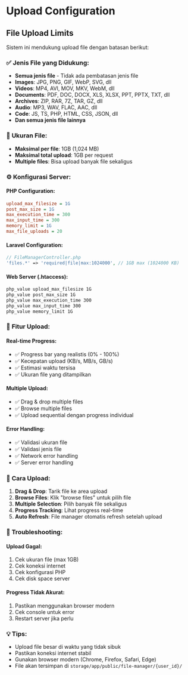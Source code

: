 # Upload Configuration

## File Upload Limits

Sistem ini mendukung upload file dengan batasan berikut:

### ✅ **Jenis File yang Didukung:**
- **Semua jenis file** - Tidak ada pembatasan jenis file
- **Images**: JPG, PNG, GIF, WebP, SVG, dll
- **Videos**: MP4, AVI, MOV, MKV, WebM, dll  
- **Documents**: PDF, DOC, DOCX, XLS, XLSX, PPT, PPTX, TXT, dll
- **Archives**: ZIP, RAR, 7Z, TAR, GZ, dll
- **Audio**: MP3, WAV, FLAC, AAC, dll
- **Code**: JS, TS, PHP, HTML, CSS, JSON, dll
- **Dan semua jenis file lainnya**

### 📏 **Ukuran File:**
- **Maksimal per file**: 1GB (1,024 MB)
- **Maksimal total upload**: 1GB per request
- **Multiple files**: Bisa upload banyak file sekaligus

### ⚙️ **Konfigurasi Server:**

#### **PHP Configuration:**
```ini
upload_max_filesize = 1G
post_max_size = 1G
max_execution_time = 300
max_input_time = 300
memory_limit = 1G
max_file_uploads = 20
```

#### **Laravel Configuration:**
```php
// FileManagerController.php
'files.*' => 'required|file|max:1024000', // 1GB max (1024000 KB)
```

#### **Web Server (.htaccess):**
```apache
php_value upload_max_filesize 1G
php_value post_max_size 1G
php_value max_execution_time 300
php_value max_input_time 300
php_value memory_limit 1G
```

### 🚀 **Fitur Upload:**

#### **Real-time Progress:**
- ✅ Progress bar yang realistis (0% - 100%)
- ✅ Kecepatan upload (KB/s, MB/s, GB/s)
- ✅ Estimasi waktu tersisa
- ✅ Ukuran file yang ditampilkan

#### **Multiple Upload:**
- ✅ Drag & drop multiple files
- ✅ Browse multiple files
- ✅ Upload sequential dengan progress individual

#### **Error Handling:**
- ✅ Validasi ukuran file
- ✅ Validasi jenis file
- ✅ Network error handling
- ✅ Server error handling

### 📱 **Cara Upload:**

1. **Drag & Drop**: Tarik file ke area upload
2. **Browse Files**: Klik "browse files" untuk pilih file
3. **Multiple Selection**: Pilih banyak file sekaligus
4. **Progress Tracking**: Lihat progress real-time
5. **Auto Refresh**: File manager otomatis refresh setelah upload

### 🔧 **Troubleshooting:**

#### **Upload Gagal:**
1. Cek ukuran file (max 1GB)
2. Cek koneksi internet
3. Cek konfigurasi PHP
4. Cek disk space server

#### **Progress Tidak Akurat:**
1. Pastikan menggunakan browser modern
2. Cek console untuk error
3. Restart server jika perlu

### 💡 **Tips:**
- Upload file besar di waktu yang tidak sibuk
- Pastikan koneksi internet stabil
- Gunakan browser modern (Chrome, Firefox, Safari, Edge)
- File akan tersimpan di `storage/app/public/file-manager/{user_id}/`
